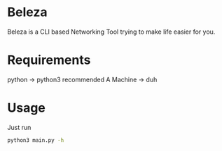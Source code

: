 # Beleza
Beleza is a CLI based Networking Tool trying to make life easier for you.

# Requirements
python -> python3 recommended
A Machine -> duh

# Usage
Just run
```bash
python3 main.py -h
```

